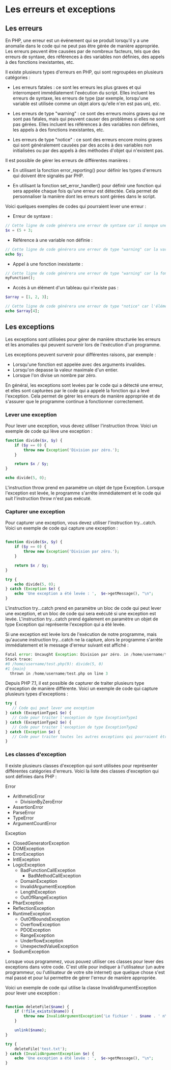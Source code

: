 # Les erreurs et exceptions

## Les erreurs

En PHP, une erreur est un événement qui se produit lorsqu'il y a une anomalie dans le code qui ne peut pas être gérée de manière appropriée. Les erreurs peuvent être causées par de nombreux facteurs, tels que des erreurs de syntaxe, des références à des variables non définies, des appels à des fonctions inexistantes, etc.

Il existe plusieurs types d'erreurs en PHP, qui sont regroupées en plusieurs catégories :

- Les erreurs fatales : ce sont les erreurs les plus graves et qui interrompent immédiatement l'exécution du script. Elles incluent les erreurs de syntaxe, les erreurs de type (par exemple, lorsqu'une variable est utilisée comme un objet alors qu'elle n'en est pas un), etc.

- Les erreurs de type "warning" : ce sont des erreurs moins graves qui ne sont pas fatales, mais qui peuvent causer des problèmes si elles ne sont pas gérées. Elles incluent les références à des variables non définies, les appels à des fonctions inexistantes, etc.

- Les erreurs de type "notice" : ce sont des erreurs encore moins graves qui sont généralement causées par des accès à des variables non initialisées ou par des appels à des méthodes d'objet qui n'existent pas.

Il est possible de gérer les erreurs de différentes manières :

- En utilisant la fonction error_reporting() pour définir les types d'erreurs qui doivent être signalés par PHP.

- En utilisant la fonction set_error_handler() pour définir une fonction qui sera appelée chaque fois qu'une erreur est détectée. Cela permet de personnaliser la manière dont les erreurs sont gérées dans le script.

Voici quelques exemples de codes qui pourraient lever une erreur :

- Erreur de syntaxe :

```php
// Cette ligne de code générera une erreur de syntaxe car il manque une parenthèse fermante
$x = (5 + 3;
```

- Référence à une variable non définie :

```php
// Cette ligne de code générera une erreur de type "warning" car la variable $y n'a pas été définie
echo $y;
```

- Appel à une fonction inexistante :

```php
// Cette ligne de code générera une erreur de type "warning" car la fonction myFunction n'existe pas
myFunction();
```

- Accès à un élément d'un tableau qui n'existe pas :

```php
$array = [1, 2, 3];

// Cette ligne de code générera une erreur de type "notice" car l'élément à l'index 4 n'existe pas dans le tableau $array
echo $array[4];
```

## Les exceptions

Les exceptions sont utilisées pour gérer de manière structurée les erreurs et les anomalies qui peuvent survenir lors de l'exécution d'un programme.

Les exceptions peuvent survenir pour différentes raisons, par exemple :

- Lorsqu'une fonction est appelée avec des arguments invalides.
- Lorsqu'on depasse la valeur maximale d'un entier.
- Lorsque l'on divise un nombre par zéro.

En général, les exceptions sont levées par le code qui a détecté une erreur, et elles sont capturées par le code qui a appelé la fonction qui a levé l'exception. Cela permet de gérer les erreurs de manière appropriée et de s'assurer que le programme continue à fonctionner correctement.

### Lever une exception

Pour lever une exception, vous devez utiliser l'instruction throw. Voici un exemple de code qui lève une exception :

```php
function divide($x, $y) {
    if ($y == 0) {
        throw new Exception('Division par zéro.');
    }

    return $x / $y;
}

echo divide(5, 0);
```

L'instruction throw prend en paramètre un objet de type Exception. Lorsque l'exception est levée, le programme s'arrête immédiatement et le code qui suit l'instruction throw n'est pas exécuté.

### Capturer une exception

Pour capturer une exception, vous devez utiliser l'instruction try...catch. Voici un exemple de code qui capture une exception :

```php

function divide($x, $y) {
    if ($y == 0) {
        throw new Exception('Division par zéro.');
    }

    return $x / $y;
}

try {
    echo divide(5, 0);
} catch (Exception $e) {
    echo 'Une exception a été levée : ',  $e->getMessage(), "\n";
}
```

L'instruction try...catch prend en paramètre un bloc de code qui peut lever une exception, et un bloc de code qui sera exécuté si une exception est levée. L'instruction try...catch prend également en paramètre un objet de type Exception qui représente l'exception qui a été levée.

Si une exception est levée lors de l'exécution de notre programme, mais qu'aucune instruction try...catch ne la capture, alors le programme s'arrête immédiatement et le message d'erreur suivant est affiché :

```php
Fatal error: Uncaught Exception: Division par zéro. in /home/username/test.php:3
Stack trace:
#0 /home/username/test.php(9): divide(5, 0)
#1 {main}
  thrown in /home/username/test.php on line 3
```

Depuis PHP 7.1, il est possible de capturer de traiter plusieurs type d'exception de manière différente. Voici un exemple de code qui capture plusieurs types d'exceptions :

```php
try {
   // Code qui peut lever une exception
} catch (ExceptionType1 $e) {
   // Code pour traiter l'exception de type ExceptionType1
} catch (ExceptionType2 $e) {
   // Code pour traiter l'exception de type ExceptionType2
} catch (Exception $e) {
   // Code pour traiter toutes les autres exceptions qui pourraient être levées
}
```

### Les classes d'exception

Il existe plusieurs classes d'exception qui sont utilisées pour représenter différentes catégories d'erreurs. Voici la liste des classes d'exception qui sont définies dans PHP :

Error

- ArithmeticError
  - DivisionByZeroError
- AssertionError
- ParseError
- TypeError
- ArgumentCountError

Exception

- ClosedGeneratorException
- DOMException
- ErrorException
- IntlException
- LogicException
  - BadFunctionCallException
    - BadMethodCallException
  - DomainException
  - InvalidArgumentException
  - LengthException
  - OutOfRangeException
- PharException
- ReflectionException
- RuntimeException
  - OutOfBoundsException
  - OverflowException
  - PDOException
  - RangeException
  - UnderflowException
  - UnexpectedValueException
- SodiumException

Lorsque vous programmez, vous pouvez utiliser ces classes pour lever des exceptions dans votre code. C'est utile pour indiquer à l'utilisateur (un autre programmeur, ou l'utilisateur de votre site internet) que quelque chose s'est mal passé et pour lui permettre de gérer l'erreur de manière appropriée.

Voici un exemple de code qui utilise la classe InvalidArgumentException pour lever une exception :

```php

function deleteFile($name) {
    if (!file_exists($name)) {
        throw new InvalidArgumentException('Le fichier ' . $name . ' n\'existe pas.');
    }

    unlink($name);
}

try {
    deleteFile('test.txt');
} catch (InvalidArgumentException $e) {
    echo 'Une exception a été levée : ',  $e->getMessage(), "\n";
}
```
